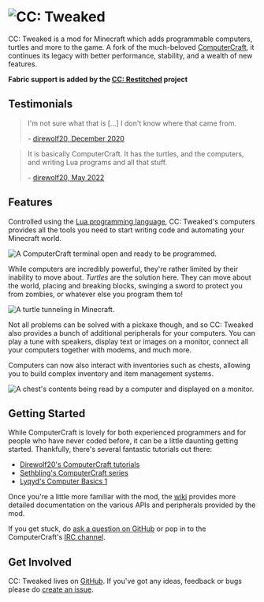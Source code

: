 <!--
SPDX-FileCopyrightText: 2022 The CC: Tweaked Developers

SPDX-License-Identifier: MPL-2.0
-->

# ![CC: Tweaked](https://tweaked.cc/logo.png)
CC: Tweaked is a mod for Minecraft which adds programmable computers, turtles and more to the game. A fork of the much-beloved [ComputerCraft], it continues its legacy with better performance, stability, and a wealth of new features.

**Fabric support is added by the [CC: Restitched][ccrestitched] project**

## Testimonials

> I'm not sure what that is [...] I don't know where that came from.
>
> \- [direwolf20, December 2020](https://youtu.be/D8Ue9I-SKeM?t=980)

> It is basically ComputerCraft. It has the turtles, and the computers, and writing Lua programs and all that stuff.
>
> \- [direwolf20, May 2022](https://youtu.be/7Ruq33XmQIQ?t=537)


## Features
Controlled using the [Lua programming language][lua], CC: Tweaked's computers provides all the tools you need to start
writing code and automating your Minecraft world.

![A ComputerCraft terminal open and ready to be programmed.](https://tweaked.cc/images/basic-terminal.png)

While computers are incredibly powerful, they're rather limited by their inability to move about. *Turtles* are the
solution here. They can move about the world, placing and breaking blocks, swinging a sword to protect you from zombies,
or whatever else you program them to!

![A turtle tunneling in Minecraft.](https://tweaked.cc/images/turtle.png)

Not all problems can be solved with a pickaxe though, and so CC: Tweaked also provides a bunch of additional peripherals
for your computers. You can play a tune with speakers, display text or images on a monitor, connect all your
computers together with modems, and much more.

Computers can now also interact with inventories such as chests, allowing you to build complex inventory and item
management systems.

![A chest's contents being read by a computer and displayed on a monitor.](https://tweaked.cc/images/peripherals.png)

## Getting Started
While ComputerCraft is lovely for both experienced programmers and for people who have never coded before, it can be a
little daunting getting started. Thankfully, there's several fantastic tutorials out there:

 - [Direwolf20's ComputerCraft tutorials](https://www.youtube.com/watch?v=wrUHUhfCY5A "ComputerCraft Tutorial Episode 1 - HELP! and Hello World")
 - [Sethbling's ComputerCraft series](https://www.youtube.com/watch?v=DSsx4VSe-Uk "Programming Tutorial with Minecraft Turtles -- Ep. 1: Intro to Turtles and If-Then-Else_End")
 - [Lyqyd's Computer Basics 1](http://www.computercraft.info/forums2/index.php?/topic/15033-computer-basics-i/ "Computer Basics I")

Once you're a little more familiar with the mod, the [wiki](https://tweaked.cc/) provides more detailed documentation on the
various APIs and peripherals provided by the mod.

If you get stuck, do [ask a question on GitHub][GitHub Discussions] or pop in to the ComputerCraft's [IRC channel][IRC].

## Get Involved
CC: Tweaked lives on [GitHub]. If you've got any ideas, feedback or bugs please do [create an issue][bug].

[github]: https://github.com/cc-tweaked/CC-Tweaked/ "CC: Tweaked on GitHub"
[bug]: https://github.com/cc-tweaked/CC-Tweaked/issues/new/choose
[computercraft]: https://github.com/dan200/ComputerCraft "ComputerCraft on GitHub"
[forge]: https://files.minecraftforge.net/ "Download Minecraft Forge."
[ccrestitched]: https://modrinth.com/mod/cc-restitched "Download CC: Restitched from Modrinth"
[lua]: https://www.lua.org/ "Lua's main website"
[GitHub Discussions]: https://github.com/cc-tweaked/CC-Tweaked/discussions
[IRC]: http://webchat.esper.net/?channels=computercraft "#computercraft on EsperNet"
